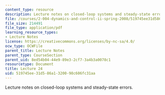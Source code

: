 ```yaml
---
content_type: resource
description: Lecture notes on closed-loop systems and steady-state errors.
file: /courses/2-004-dynamics-and-control-ii-spring-2008/519745ee31d586a1320098c606fc31aa_lecture_24.pdf
file_size: 214491
file_type: application/pdf
learning_resource_types:
- Lecture Notes
license: https://creativecommons.org/licenses/by-nc-sa/4.0/
ocw_type: OCWFile
parent_title: Lecture Notes
parent_type: CourseSection
parent_uid: 8ed54b04-44e9-89e3-2cf7-3a4b3a0078c1
resourcetype: Document
title: Lecture 24
uid: 519745ee-31d5-86a1-3200-98c606fc31aa
---
```

Lecture notes on closed-loop systems and steady-state errors.